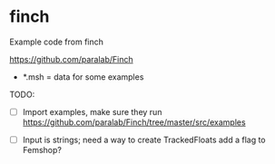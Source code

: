 finch
===

Example code from finch

<https://github.com/paralab/Finch>

- *.msh = data for some examples


TODO:

- [ ] Import examples, make sure they run <https://github.com/paralab/Finch/tree/master/src/examples> 
- [ ] Input is strings; need a way to create TrackedFloats
      add a flag to Femshop?


